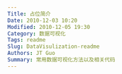 ```yaml
---
Title: 占位简介
Date: 2010-12-03 10:20
Modified: 2010-12-05 19:30
Category: 数据可视化
Tags: readme
Slug: DataVisulization-readme
Authors: JT Guo
Summary: 常用数据可视化方法以及相关代码
---
```

